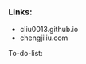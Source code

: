 <h3> Links: </h3>
<ul>
  <li> cliu0013.github.io  </li>  
  <li> chengjiliu.com  </li>  
</ul>
To-do-list:<br />
